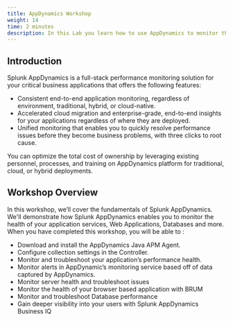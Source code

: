 ```yaml
---
title: AppDynamics Workshop
weight: 14
time: 2 minutes
description: In this Lab you learn how to use AppDynamics to monitor the health of your application services.
---
```


## Introduction
Splunk AppDynamics is a full-stack performance monitoring solution for your critical business applications that offers the following features:

- Consistent end-to-end application monitoring, regardless of environment, traditional, hybrid, or cloud-native.
- Accelerated cloud migration and enterprise-grade, end-to-end insights for your applications regardless of where they are deployed.
- Unified monitoring that enables you to quickly resolve performance issues before they become business problems, with three clicks to root cause.

You can optimize the total cost of ownership by leveraging existing personnel, processes, and training on AppDynamics platform for traditional, cloud, or hybrid deployments.

## Workshop Overview

In this workshop, we’ll cover the fundamentals of Splunk AppDynamics. We'll demonstrate how Splunk AppDynamics enables you to monitor the health of your application services, Web Applications, Databases and more. When you have completed this workshop, you will be able to : 

- Download and install the AppDynamics Java APM Agent.
- Configure collection settings in the Controller.
- Monitor and troubleshoot your application’s performance health.
- Monitor alerts in AppDynamic’s monitoring service based off of data captured by AppDynamics.
- Monitor server health and troubleshoot issues
- Monitor the health of your browser based application with BRUM
- Monitor and troubleshoot Database performance
- Gain deeper visibility into your users with Splunk AppDynamics Business IQ 
